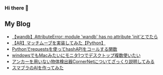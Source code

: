 ### Hi there 👋

<!--
**daikiclimate/daikiclimate** is a ✨ _special_ ✨ repository because its `README.md` (this file) appears on your GitHub profile.

Here are some ideas to get you started:

- 🔭 I’m currently working on ...
- 🌱 I’m currently learning ...
- 👯 I’m looking to collaborate on ...
- 🤔 I’m looking for help with ...
- 💬 Ask me about ...
- 📫 How to reach me: ...
- 😄 Pronouns: ...
- ⚡ Fun fact: ...
-->

## My Blog
<!-- BLOGPOSTS:START -->
- [【wandb】AttributeError: module 'wandb' has no attribute 'init'とでたら](https://qiita.com/daikiclimate/items/ceb13c4f254c1916b378)
- [【AR】マッチムーブを実装してみた【Python】](https://qiita.com/daikiclimate/items/01d878fc53c3485feb59)
- [Pythonでrequestsを使ってhashAPIをコールする関数](https://qiita.com/daikiclimate/items/080a509e40fbb8b47c44)
- [windowsでもMacみたいにモニタ1つでデスクトップ複数使いたい](https://qiita.com/daikiclimate/items/80e97788c443342af6ea)
- [アンカーを用いない物体検出器CornerNetについてざっくり説明してみる](https://qiita.com/daikiclimate/items/53a97906b1e71ae877d9)
- [スマブラのAIを作ってみた](https://qiita.com/daikiclimate/items/8d094e4b7cec4e55cade)
<!-- BLOGPOSTS:END -->
